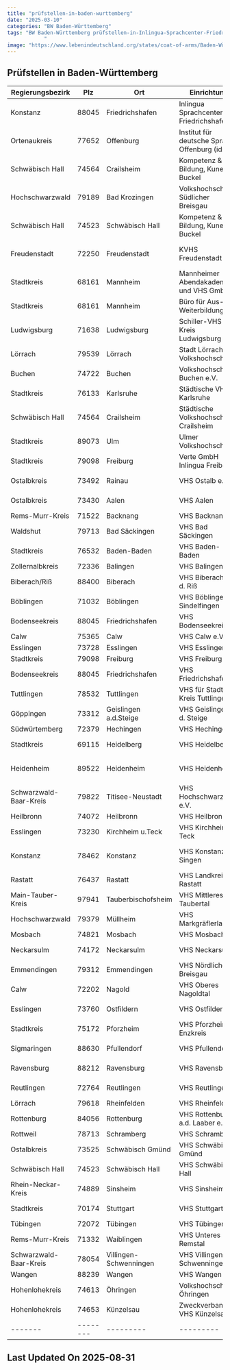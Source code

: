 ```yaml
---
title: "prüfstellen-in-baden-wurttemberg"
date: "2025-03-10"
categories: "BW Baden-Württemberg"
tags: "BW Baden-Württemberg prüfstellen-in-Inlingua-Sprachcenter-Friedrichshafen prüfstellen-in-Institut-für-deutsche-Sprache-Offenburg-(ids) prüfstellen-in-Kompetenz-and-Bildung-Kunert-and-Buckel prüfstellen-in-Volkshochschule-Südlicher-Breisgau prüfstellen-in-Kompetenz-and-Bildung-Kunert-and-Buckel prüfstellen-in-KVHS-Freudenstadt prüfstellen-in-Mannheimer-Abendakademie-und-VHS-GmbH prüfstellen-in-Büro-für-Aus--und-Weiterbildung prüfstellen-in-Schiller-VHS-Kreis-Ludwigsburg prüfstellen-in-Stadt-Lörrach-Volkshochschule prüfstellen-in-Volkshochschule-Buchen-eV prüfstellen-in-Städtische-VHS-Karlsruhe prüfstellen-in-Städtische-Volkshochschule-Crailsheim prüfstellen-in-Ulmer-Volkshochschule prüfstellen-in-Verte-GmbH-Inlingua-Freiburg prüfstellen-in-VHS-Ostalb-eV prüfstellen-in-VHS-Aalen prüfstellen-in-VHS-Backnang prüfstellen-in-VHS-Bad-Säckingen prüfstellen-in-VHS-Baden-Baden prüfstellen-in-VHS-Balingen prüfstellen-in-VHS-Biberach-a-d-Riß prüfstellen-in-VHS-Böblingen-Sindelfingen prüfstellen-in-VHS-Bodenseekreis prüfstellen-in-VHS-Calw-eV prüfstellen-in-VHS-Esslingen prüfstellen-in-VHS-Freiburg prüfstellen-in-VHS-Friedrichshafen prüfstellen-in-VHS-für-Stadt-und-Kreis-Tuttlingen prüfstellen-in-VHS-Geislingen-a-d-Steige prüfstellen-in-VHS-Hechingen prüfstellen-in-VHS-Heidelberg prüfstellen-in-VHS-Heidenheim prüfstellen-in-VHS-Hochschwarzwald-eV prüfstellen-in-VHS-Heilbronn prüfstellen-in-VHS-Kirchheim-u-Teck prüfstellen-in-VHS-Konstanz-Singen prüfstellen-in-VHS-Landkreis-Rastatt prüfstellen-in-VHS-Mittleres-Taubertal prüfstellen-in-VHS-Markgräflerland prüfstellen-in-VHS-Mosbach prüfstellen-in-VHS-Neckarsulm prüfstellen-in-VHS-Nördlicher-Breisgau prüfstellen-in-VHS-Oberes-Nagoldtal prüfstellen-in-VHS-Ostfildern prüfstellen-in-VHS-Pforzheim-Enzkreis prüfstellen-in-VHS-Pfullendorf prüfstellen-in-VHS-Ravensburg prüfstellen-in-VHS-Reutlingen prüfstellen-in-VHS-Rheinfelden prüfstellen-in-VHS-Rottenburg-ad-Laaber-eV prüfstellen-in-VHS-Schramberg prüfstellen-in-VHS-Schwäbisch-Gmünd prüfstellen-in-VHS-Schwäbisch-Hall prüfstellen-in-VHS-Sinsheim prüfstellen-in-VHS-Stuttgart prüfstellen-in-VHS-Tübingen prüfstellen-in-VHS-Unteres-Remstal prüfstellen-in-VHS-Villingen-Schwenningen prüfstellen-in-VHS-Wangen prüfstellen-in-Volkshochschule-Öhringen prüfstellen-in-Zweckverband-VHS-Künzelsau prüfstellen-in-Friedrichshafen prüfstellen-in-Offenburg prüfstellen-in-Crailsheim prüfstellen-in-Bad-Krozingen prüfstellen-in-Schwäbisch-Hall prüfstellen-in-Freudenstadt prüfstellen-in-Mannheim prüfstellen-in-Ludwigsburg prüfstellen-in-Lörrach prüfstellen-in-Buchen prüfstellen-in-Karlsruhe- prüfstellen-in-Ulm prüfstellen-in-Freiburg prüfstellen-in-Rainau prüfstellen-in-Aalen prüfstellen-in-Backnang prüfstellen-in-Bad-Säckingen prüfstellen-in-Baden-Baden prüfstellen-in-Balingen prüfstellen-in-Biberach prüfstellen-in-Böblingen prüfstellen-in-Calw prüfstellen-in-Esslingen prüfstellen-in-Tuttlingen prüfstellen-in-Geislingen-adSteige prüfstellen-in-Hechingen prüfstellen-in-Heidelberg prüfstellen-in-Heidenheim prüfstellen-in-Titisee-Neustadt prüfstellen-in-Heilbronn prüfstellen-in-Kirchheim-uTeck prüfstellen-in-Konstanz prüfstellen-in-Rastatt prüfstellen-in-Tauberbischofsheim prüfstellen-in-Müllheim prüfstellen-in-Mosbach prüfstellen-in-Neckarsulm prüfstellen-in-Emmendingen prüfstellen-in-Nagold prüfstellen-in-Ostfildern prüfstellen-in-Pforzheim prüfstellen-in-Pfullendorf prüfstellen-in-Ravensburg prüfstellen-in-Reutlingen prüfstellen-in-Rheinfelden prüfstellen-in-Rottenburg prüfstellen-in-Schramberg prüfstellen-in-Schwäbisch-Gmünd prüfstellen-in-Sinsheim prüfstellen-in-Stuttgart prüfstellen-in-Tübingen prüfstellen-in-Waiblingen prüfstellen-in-Villingen-Schwenningen prüfstellen-in-Wangen prüfstellen-in-Öhringen prüfstellen-in-Künzelsau prüfstellen-in-88045 prüfstellen-in-77652 prüfstellen-in-74564 prüfstellen-in-79189 prüfstellen-in-74523 prüfstellen-in-72250 prüfstellen-in-68161 prüfstellen-in-71638 prüfstellen-in-79539 prüfstellen-in-74722 prüfstellen-in-76133 prüfstellen-in-89073 prüfstellen-in-79098 prüfstellen-in-73492 prüfstellen-in-73430 prüfstellen-in-71522 prüfstellen-in-79713 prüfstellen-in-76532 prüfstellen-in-72336 prüfstellen-in-88400 prüfstellen-in-71032 prüfstellen-in-75365 prüfstellen-in-73728 prüfstellen-in-78532 prüfstellen-in-73312 prüfstellen-in-72379 prüfstellen-in-69115 prüfstellen-in-89522 prüfstellen-in-79822 prüfstellen-in-74072 prüfstellen-in-73230 prüfstellen-in-78462 prüfstellen-in-76437 prüfstellen-in-97941 prüfstellen-in-79379 prüfstellen-in-74821 prüfstellen-in-74172 prüfstellen-in-79312 prüfstellen-in-72202 prüfstellen-in-73760 prüfstellen-in-75172 prüfstellen-in-88630 prüfstellen-in-88212 prüfstellen-in-72764 prüfstellen-in-79618 prüfstellen-in-84056 prüfstellen-in-78713 prüfstellen-in-73525 prüfstellen-in-74889 prüfstellen-in-70174 prüfstellen-in-72072 prüfstellen-in-71332 prüfstellen-in-78054 prüfstellen-in-88239 prüfstellen-in-74613 prüfstellen-in-74653
            "
image: "https://www.lebenindeutschland.org/states/coat-of-arms/Baden-Württemberg.svg"
---
```


## Prüfstellen in Baden-Württemberg

| Regierungsbezirk | Plz | Ort | Einrichtung | Straße | Telefon | Email |
|-------|--------|---------|---------|---------|---------|---------|
|Konstanz|88045|Friedrichshafen|Inlingua Sprachcenter Friedrichshafen|Bahnhofplatz 1|07541-2868-11|info@inlingua-friedrichshafen.de|
|Ortenaukreis|77652|Offenburg|Institut für deutsche Sprache Offenburg (ids)| Wilhelm-Bauer-Str. 16|0781/9364420|regina.nagel@vhs-offenburg.de|
|Schwäbisch Hall|74564|Crailsheim|Kompetenz & Bildung, Kunert & Buckel|Gerhard-Storz-Weg 24, Schwäbisch Hall|0791-94078191|marcus.buckel@kompetenzundbildung.de|
|Hochschwarzwald|79189|Bad Krozingen|Volkshochschule Südlicher Breisgau|Basler Str. 1|07633-92650|info@vhs-bad-krotzingen.de|
|Schwäbisch Hall|74523|Schwäbisch Hall|Kompetenz & Bildung, Kunert & Buckel|Gerhard-Storz-Weg 24, Schwäbisch Hall|0791-94078191|marcus.buckel@kompetenzundbildung.de|
|Freudenstadt|72250|Freudenstadt|KVHS Freudenstadt|Geschäftsstelle FDS, Landhausstr. 4|07441/9201400|vogt@vhs-kreisfds.de|
|Stadtkreis|68161|Mannheim|Mannheimer Abendakademie und VHS GmbH|U 1, 16-19|0621-1076-0|deutsch@abendakademie-mannheim.de|
|Stadtkreis|68161|Mannheim|Büro für Aus- und Weiterbildung|P3,6|0621-25244|info@bfaw.de|
|Ludwigsburg|71638|Ludwigsburg|Schiller-VHS Kreis Ludwigsburg|Robert-Franck-Allee 9|07141-1441668|tausche@schiller-vhs.de|
|Lörrach|79539|Lörrach|Stadt Lörrach, Volkshochschule|Wallbrunnstraße 2|07621-95673-40|vhs@loerrach.de|
|Buchen|74722|Buchen|Volkshochschule Buchen e.V.|Kellereistr. 48|06281-557930|info@vhs-buchen|
|Stadtkreis|76133|Karlsruhe |Städtische VHS Karlsruhe|Studienhaus, Kaiserallee 12e|0721-98575-21|bittner@vhs.karlsruhe.de|
|Schwäbisch Hall|74564|Crailsheim|Städtische Volkshochschule Crailsheim|Spitalstr. 2a|07951-9480-18|kadri.peterson@crailsheim.de|
|Stadtkreis|89073|Ulm|Ulmer Volkshochschule|EinsteinHaus, Kornhausplatz 5|0731-15300|info@vh-ulm.de|
|Stadtkreis|79098|Freiburg|Verte GmbH Inlingua Freiburg|Friedrichstraße 45|0761-21688714|dos@inlingua-freiburg.de|
|Ostalbkreis|73492|Rainau|VHS Ostalb e.V.|Strutrain 2|07961-876-915|silvia.Freitag@vhs-ostalb.de|
|Ostalbkreis|73430|Aalen|VHS Aalen|Im Torhaus, Gmünder Str. 9|07361-95830|schumm@vhs-aalen.de|
|Rems-Murr-Kreis|71522|Backnang|VHS Backnang|Etzwiesenberg 11|07191/9667-16|info@vhs-backnang.de|
|Waldshut|79713|Bad Säckingen|VHS Bad Säckingen|Friedrichstr. 33|07761-2101|verwaltung@vhs-bad-saeckingen.de|
|Stadtkreis|76532|Baden-Baden|VHS Baden-Baden|Jägerweg 12|07221/9965-360|info@vhs-baden-baden.de|
|Zollernalbkreis|72336|Balingen|VHS Balingen|Wilhelmstr. 36|07433-9080-0|ottmar.erath@vhs-balingen.de|
|Biberach/Riß|88400|Biberach|VHS Biberach a. d. Riß|Obere Schranne, Schulstr. 8|07351-51-246|cstern@biberach-riss.de|
|Böblingen|71032|Böblingen|VHS Böblingen-Sindelfingen|Im Höfle, Pestalozzistr. 4|07031-640046|mailto:michael.hoffmann@vhs-aktuell.de|
|Bodenseekreis|88045|Friedrichshafen|VHS Bodenseekreis|Glärnischstraße 1-3|07541 2045468|vhs-zentrale@bodenseekreis.de|
|Calw|75365|Calw|VHS Calw e.V.|Kirchplatz 3|07051/9365-0|mail@vhs-calw.de|
|Esslingen|73728|Esslingen|VHS Esslingen|Mettingerstr. 125|0711-55021-0|info@vhs-esslingen.de |
|Stadtkreis|79098|Freiburg|VHS Freiburg|Rotteckring 12|0761-3689510|lebfromm@vhs-freiburg.de|
|Bodenseekreis|88045|Friedrichshafen|VHS Friedrichshafen|Charlottenstr. 12/2|07541-2033407|info@vhs-fn.de|
|Tuttlingen|78532|Tuttlingen|VHS für Stadt und Kreis Tuttlingen|Schulstr. 6|07461-96910|schlagowsky@vhs-tuttlingen.de|
|Göppingen|73312|Geislingen a.d.Steige|VHS Geislingen a. d. Steige|In der MAG, Schillerstr. 2|07331-24269|vhs@geislingen.de|
|Südwürtemberg|72379|Hechingen|VHS Hechingen|Münzgasse 4/1|07471-5188|vhs@vhs-hechingen.de|
|Stadtkreis|69115|Heidelberg|VHS Heidelberg|Bergheimer Str. 76|06221-911911|vhs@vhs-hd.de|
|Heidenheim|89522|Heidenheim|VHS Heidenheim|Am Wedelgraben 1-5 "Rieger am Markt"|07321-327-4430|info@vhs-heidenheim.de|
|Schwarzwald-Baar-Kreis|79822|Titisee-Neustadt|VHS Hochschwarzwald e.V.|Sebastian-Kneipp-Anlage 2|17651-1363|info@vhs-hochschwarzwald.de|
|Heilbronn|74072|Heilbronn|VHS Heilbronn|Im Deutschhof|07131-996544|persson@vhs-heilbronn.de|
|Esslingen|73230|Kirchheim u.Teck|VHS Kirchheim u. Teck|Max-Eyth-Str. 18|07021-973030|info@vhskirchheim.de|
|Konstanz|78462|Konstanz|VHS Konstanz-Singen|Hauptstelle Konstanz, Katzgasse 7|07731-9581-57|pacilli@vhs-konstanz-singen.de|
|Rastatt|76437|Rastatt|VHS Landkreis Rastatt|Am Schlossplatz 5|07222/3813516|rastatt@vhs-landkreis-rastatt.de|
|Main-Tauber-Kreis|97941|Tauberbischofsheim|VHS Mittleres Taubertal|Struwepfad 2|09341-1691|vhs-mittleres-taubertal@t-online.de|
|Hochschwarzwald|79379|Müllheim|VHS Markgräflerland|Gerbergasse 8|07631-16581|info@vhs-markgraeflerland.de|
|Mosbach|74821|Mosbach|VHS Mosbach|Hauptstr. 96|06261-12077|wilder@vhs-mosbach.de|
|Neckarsulm|74172|Neckarsulm|VHS Neckarsulm|Seestraße 15|087132-353502|Dr.SabineRivier@neckarsulm.de|
|Emmendingen|79312|Emmendingen|VHS Nördlicher Breisgau|Am Gaswerk 3|07641-9225-27|integration@vhs-em.de|
|Calw|72202|Nagold|VHS Oberes Nagoldtal|Vorstadtplatz 15|07452-93150|sylvia.ehmann-oulad@vhs-nagold.de|
|Esslingen|73760|Ostfildern|VHS Ostfildern|Esslinger Straße 26|0711-3404802|A.Koerfer-Naujoks@Ostfildern.de|
|Stadtkreis|75172|Pforzheim|VHS Pforzheim-Enzkreis|Zerrenerstr. 29|07231-380062|schuster@vhs-pforzheim.de|
|Sigmaringen|88630|Pfullendorf|VHS Pfullendorf|Kirchplatz 1|0 75 52 / 25-1132|hermine.reiter@stadt-pfullendorf.de|
|Ravensburg|88212|Ravensburg|VHS Ravensburg|Wilhelmschule, Wilhelmstr. 5|0751-36199-17|vhs-rv@web.de|
|Reutlingen|72764|Reutlingen|VHS Reutlingen|Spendhausstr. 6|07121-336-100|anmeldung@vhsrt.de|
|Lörrach|79618|Rheinfelden|VHS Rheinfelden|Hardtstr. 6|07623-7240-0|info@vhs-rheinfelden.de|
|Rottenburg|84056|Rottenburg|VHS Rottenburg a.d. Laaber e.V.|Georg-Pöschl-Straße 16|08781-201511|info@vhs-rottenburg-laaber.de|
|Rottweil|78713|Schramberg|VHS Schramberg|Hauptstr. 25|07422-29256|vhs@schramberg.de|
|Ostalbkreis|73525|Schwäbisch Gmünd|VHS Schwäbisch Gmünd|Am Münsterplatz 5|07171-92515-0|hschwimmbeck@gmuender-vhs.de|
|Schwäbisch Hall|74523|Schwäbisch Hall|VHS Schwäbisch Hall|Salinenstr. 6-10 Haus der Bildung|0791-97066-17|m.miara@vhs-sha.de|
|Rhein-Neckar-Kreis|74889|Sinsheim|VHS Sinsheim|Werderstr. 1|07261-6577-0|info@VHS-Sinsheim.de|
|Stadtkreis|70174|Stuttgart|VHS Stuttgart|Fritz-Elsas-Str. 46-48|0711/1873-748|agnieszka.schulze@vhs-stuttgart.de|
|Tübingen|72072|Tübingen|VHS Tübingen|Katharinenstr. 18|07071-560329|integration@vhs-tuebingen.de|
|Rems-Murr-Kreis|71332|Waiblingen|VHS Unteres Remstal|Bürgermühlenweg 4|07151-95880-0|info@vhs-unteres-remstal.de|
|Schwarzwald-Baar-Kreis|78054|Villingen-Schwenningen|VHS Villingen-Schwenningen|Metzgergasse 8|07720-822276|vhs@villingen-schwenningen.de|
|Wangen|88239|Wangen|VHS Wangen|Zunfthausgasse 4|07522 74242|vhs@wangen.de|
|Hohenlohekreis|74613|Öhringen|Volkshochschule Öhringen|Uhlandstraße 23|07941-68-4250/4260|volkshochschule@oehringen.de|
|Hohenlohekreis|74653|Künzelsau|Zweckverband VHS Künzelsau|Kirchplatz 9|079409219-0|info@vhskuen.de|
|-------|--------|---------|---------|---------|---------|---------|


## Last Updated On 2025-08-31